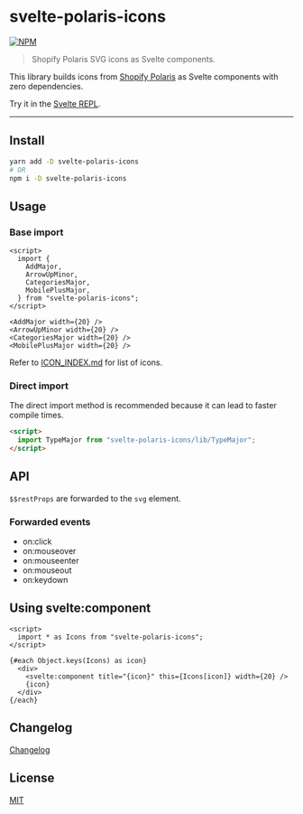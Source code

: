 # svelte-polaris-icons

[![NPM][npm]][npm-url]

> Shopify Polaris SVG icons as Svelte components.

This library builds icons from [Shopify Polaris](https://polaris-icons.shopify.com/) as Svelte components with zero dependencies.

Try it in the [Svelte REPL](https://svelte.dev/repl/52cb5e5d624b4f2cbb60a110b76161f0?version=3.30.0).

<!-- REPO_URL -->

---

<!-- TOC -->

## Install

```bash
yarn add -D svelte-polaris-icons
# OR
npm i -D svelte-polaris-icons
```

## Usage

### Base import

```svelte
<script>
  import {
    AddMajor,
    ArrowUpMinor,
    CategoriesMajor,
    MobilePlusMajor,
  } from "svelte-polaris-icons";
</script>

<AddMajor width={20} />
<ArrowUpMinor width={20} />
<CategoriesMajor width={20} />
<MobilePlusMajor width={20} />
```

Refer to [ICON_INDEX.md](./ICON_INDEX.md) for list of icons.

### Direct import

The direct import method is recommended because it can lead to faster compile times.

```html
<script>
  import TypeMajor from "svelte-polaris-icons/lib/TypeMajor";
</script>
```

## API

`$$restProps` are forwarded to the `svg` element.

### Forwarded events

- on:click
- on:mouseover
- on:mouseenter
- on:mouseout
- on:keydown

## Using svelte:component

```svelte
<script>
  import * as Icons from "svelte-polaris-icons";
</script>

{#each Object.keys(Icons) as icon}
  <div>
    <svelte:component title="{icon}" this={Icons[icon]} width={20} />
    {icon}
  </div>
{/each}
```

## Changelog

[Changelog](CHANGELOG.md)

## License

[MIT](LICENSE)

[npm]: https://img.shields.io/npm/v/svelte-polaris-icons.svg?color=%23ff3e00&style=for-the-badge
[npm-url]: https://npmjs.com/package/svelte-polaris-icons
